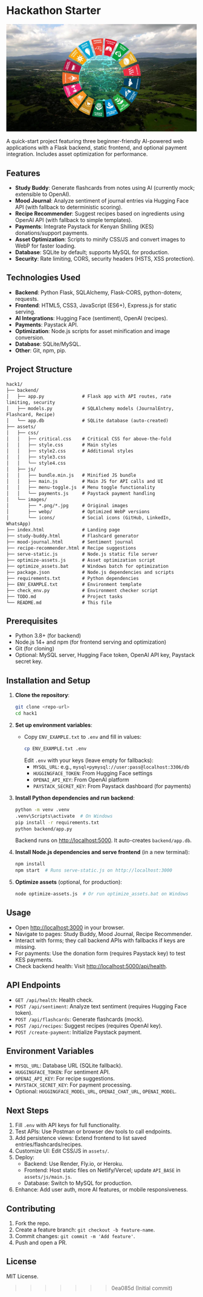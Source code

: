 # Hackathon Starter
![alt text](Image.jpg)

A quick-start project featuring three beginner-friendly AI-powered web applications with a Flask backend, static frontend, and optional payment integration. Includes asset optimization for performance.

## Features

- **Study Buddy**: Generate flashcards from notes using AI (currently mock; extensible to OpenAI).
- **Mood Journal**: Analyze sentiment of journal entries via Hugging Face API (with fallback to deterministic scoring).
- **Recipe Recommender**: Suggest recipes based on ingredients using OpenAI API (with fallback to simple templates).
- **Payments**: Integrate Paystack for Kenyan Shilling (KES) donations/support payments.
- **Asset Optimization**: Scripts to minify CSS/JS and convert images to WebP for faster loading.
- **Database**: SQLite by default; supports MySQL for production.
- **Security**: Rate limiting, CORS, security headers (HSTS, XSS protection).

## Technologies Used

- **Backend**: Python Flask, SQLAlchemy, Flask-CORS, python-dotenv, requests.
- **Frontend**: HTML5, CSS3, JavaScript (ES6+), Express.js for static serving.
- **AI Integrations**: Hugging Face (sentiment), OpenAI (recipes).
- **Payments**: Paystack API.
- **Optimization**: Node.js scripts for asset minification and image conversion.
- **Database**: SQLite/MySQL.
- **Other**: Git, npm, pip.

## Project Structure

```
hack1/
├── backend/
│   ├── app.py              # Flask app with API routes, rate limiting, security
│   ├── models.py           # SQLAlchemy models (JournalEntry, Flashcard, Recipe)
│   └── app.db              # SQLite database (auto-created)
├── assets/
│   ├── css/
│   │   ├── critical.css    # Critical CSS for above-the-fold
│   │   ├── style.css       # Main styles
│   │   ├── style2.css      # Additional styles
│   │   ├── style3.css
│   │   └── style4.css
│   ├── js/
│   │   ├── bundle.min.js   # Minified JS bundle
│   │   ├── main.js         # Main JS for API calls and UI
│   │   ├── menu-toggle.js  # Menu toggle functionality
│   │   └── payments.js     # Paystack payment handling
│   └── images/
│       ├── *.png/*.jpg     # Original images
│       ├── webp/           # Optimized WebP versions
│       └── icons/          # Social icons (GitHub, LinkedIn, WhatsApp)
├── index.html              # Landing page
├── study-buddy.html        # Flashcard generator
├── mood-journal.html       # Sentiment journal
├── recipe-recommender.html # Recipe suggestions
├── serve-static.js         # Node.js static file server
├── optimize-assets.js      # Asset optimization script
├── optimize_assets.bat     # Windows batch for optimization
├── package.json            # Node.js dependencies and scripts
├── requirements.txt        # Python dependencies
├── ENV_EXAMPLE.txt         # Environment template
├── check_env.py            # Environment checker script
├── TODO.md                 # Project tasks
└── README.md               # This file
```

## Prerequisites

- Python 3.8+ (for backend)
- Node.js 14+ and npm (for frontend serving and optimization)
- Git (for cloning)
- Optional: MySQL server, Hugging Face token, OpenAI API key, Paystack secret key.

## Installation and Setup

1. **Clone the repository**:
   ```bash
   git clone <repo-url>
   cd hack1
   ```

2. **Set up environment variables**:
   - Copy `ENV_EXAMPLE.txt` to `.env` and fill in values:
     ```bash
     cp ENV_EXAMPLE.txt .env
     ```
     Edit `.env` with your keys (leave empty for fallbacks):
     - `MYSQL_URL`: e.g., `mysql+pymysql://user:pass@localhost:3306/db`
     - `HUGGINGFACE_TOKEN`: From Hugging Face settings
     - `OPENAI_API_KEY`: From OpenAI platform
     - `PAYSTACK_SECRET_KEY`: From Paystack dashboard (for payments)

3. **Install Python dependencies and run backend**:
   ```bash
   python -m venv .venv
   .venv\Scripts\activate  # On Windows
   pip install -r requirements.txt
   python backend/app.py
   ```
   Backend runs on [http://localhost:5000](http://localhost:5000). It auto-creates `backend/app.db`.

4. **Install Node.js dependencies and serve frontend** (in a new terminal):
   ```bash
   npm install
   npm start  # Runs serve-static.js on http://localhost:3000
   ```

5. **Optimize assets** (optional, for production):
   ```bash
   node optimize-assets.js  # Or run optimize_assets.bat on Windows
   ```

## Usage

- Open [http://localhost:3000](http://localhost:3000) in your browser.
- Navigate to pages: Study Buddy, Mood Journal, Recipe Recommender.
- Interact with forms; they call backend APIs with fallbacks if keys are missing.
- For payments: Use the donation form (requires Paystack key) to test KES payments.
- Check backend health: Visit [http://localhost:5000/api/health](http://localhost:5000/api/health).

## API Endpoints

- `GET /api/health`: Health check.
- `POST /api/sentiment`: Analyze text sentiment (requires Hugging Face token).
- `POST /api/flashcards`: Generate flashcards (mock).
- `POST /api/recipes`: Suggest recipes (requires OpenAI key).
- `POST /create-payment`: Initialize Paystack payment.

## Environment Variables

- `MYSQL_URL`: Database URL (SQLite fallback).
- `HUGGINGFACE_TOKEN`: For sentiment API.
- `OPENAI_API_KEY`: For recipe suggestions.
- `PAYSTACK_SECRET_KEY`: For payment processing.
- Optional: `HUGGINGFACE_MODEL_URL`, `OPENAI_CHAT_URL`, `OPENAI_MODEL`.

## Next Steps

1. Fill `.env` with API keys for full functionality.
2. Test APIs: Use Postman or browser dev tools to call endpoints.
3. Add persistence views: Extend frontend to list saved entries/flashcards/recipes.
4. Customize UI: Edit CSS/JS in `assets/`.
5. Deploy:
   - Backend: Use Render, Fly.io, or Heroku.
   - Frontend: Host static files on Netlify/Vercel; update `API_BASE` in `assets/js/main.js`.
   - Database: Switch to MySQL for production.
6. Enhance: Add user auth, more AI features, or mobile responsiveness.

## Contributing

1. Fork the repo.
2. Create a feature branch: `git checkout -b feature-name`.
3. Commit changes: `git commit -m 'Add feature'`.
4. Push and open a PR.

## License

MIT License.
>>>>>>> 0ea085d (Initial commit)
